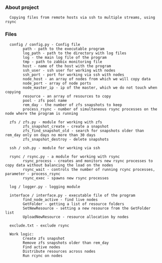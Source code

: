 ### <b> About project </b>
      Copying files from remote hosts via ssh to multiple streams, using rsync
### <b> Files </b>
      config / config.py - Config file
            path - path to the executable program
            log_path - path to the directory with log files
            log - the main log file of the program
            tmp - path to zabbix monitoring file
            host - name of the host with the program
            ssh_user - ssh user for working with nodes
            ssh_port - port for working via ssh with nodes
            node_host - an array of nodes from which we will copy data
            node_port - array of node ports
            node_master_ip - ip of the master, which we do not touch when copying
            resource - an array of resources to copy
            pool - zfs pool name
            rem_day - the number of zfs snapshots to keep
            process_rsync - number of simultaneous rsync processes on the node where the program is running

      zfs / zfs.py - module for working with zfs
            zfs_snapshot_create - create a snapshot
            zfs_find_snapshot_old - search for snapshots older than rem_day only on days no more than 30 days
            zfs_snapshot_destroy - delete snapshots
            
      ssh / ssh.py - module for working via ssh

      rsync / rsync.py - a module for working with rsync
            rsync_process - creates and monitors new rsync processes to copy data without balancing the load on the nodes
            rsync_wait - controls the number of running rcync processes, parameter - process_rsync
            rsync_exec - spawns new rsync processes

      log / logger.py - logging module

      interface / interface.py - executable file of the program
            find_node_active - find live nodes
            GetFolder - getting a list of resource folders
            SetNewResource - setting a new resource from the GetFolder list
            UploadNewResource - resource allocation by nodes

      exclude.txt - exclude rsync

      Work logic:
            Create zfs snapshot
            Remove zfs snapshots older than rem_day
            Find active nodes
            Distribute resources across nodes
            Run rcync on nodes 
